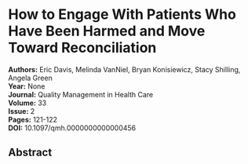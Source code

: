 # How to Engage With Patients Who Have Been Harmed and Move Toward Reconciliation

**Authors:** Eric Davis, Melinda VanNiel, Bryan Konisiewicz, Stacy Shilling, Angela Green  
**Year:** None  
**Journal:** Quality Management in Health Care  
**Volume:** 33  
**Issue:** 2  
**Pages:** 121-122  
**DOI:** 10.1097/qmh.0000000000000456  

## Abstract


